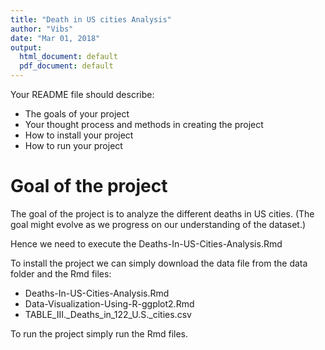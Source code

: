```yaml
---
title: "Death in US cities Analysis"
author: "Vibs"
date: "Mar 01, 2018"
output:
  html_document: default
  pdf_document: default
---
```


Your README file should describe:

* The goals of your project
* Your thought process and methods in creating the project
* How to install your project
* How to run your project

# Goal of the project

The goal of the project is to analyze the different deaths in US cities. (The goal might evolve as we progress on our understanding of the dataset.)

Hence we need to execute the Deaths-In-US-Cities-Analysis.Rmd

To install the project we can simply download the data file from the data folder and the Rmd files:

* Deaths-In-US-Cities-Analysis.Rmd
* Data-Visualization-Using-R-ggplot2.Rmd
* TABLE_III._Deaths_in_122_U.S._cities.csv

To run the project simply run the Rmd files.

